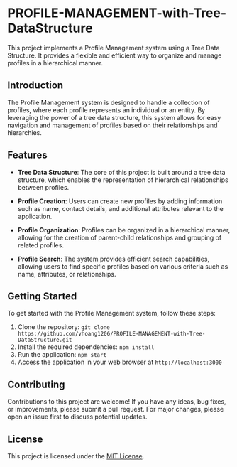 # PROFILE-MANAGEMENT-with-Tree-DataStructure

This project implements a Profile Management system using a Tree Data Structure. It provides a flexible and efficient way to organize and manage profiles in a hierarchical manner.

## Introduction

The Profile Management system is designed to handle a collection of profiles, where each profile represents an individual or an entity. By leveraging the power of a tree data structure, this system allows for easy navigation and management of profiles based on their relationships and hierarchies.

## Features

- **Tree Data Structure**: The core of this project is built around a tree data structure, which enables the representation of hierarchical relationships between profiles.

- **Profile Creation**: Users can create new profiles by adding information such as name, contact details, and additional attributes relevant to the application.

- **Profile Organization**: Profiles can be organized in a hierarchical manner, allowing for the creation of parent-child relationships and grouping of related profiles.

- **Profile Search**: The system provides efficient search capabilities, allowing users to find specific profiles based on various criteria such as name, attributes, or relationships.

## Getting Started

To get started with the Profile Management system, follow these steps:

1. Clone the repository: `git clone https://github.com/vhoang1206/PROFILE-MANAGEMENT-with-Tree-DataStructure.git`
2. Install the required dependencies: `npm install`
3. Run the application: `npm start`
4. Access the application in your web browser at `http://localhost:3000`

## Contributing

Contributions to this project are welcome! If you have any ideas, bug fixes, or improvements, please submit a pull request. For major changes, please open an issue first to discuss potential updates.

## License

This project is licensed under the [MIT License](LICENSE).
